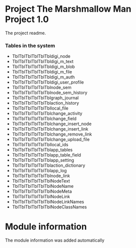 
# Project The Marshmallow Man Project 1.0

The project readme.


### Tables in the system
 - TblTblTblTblTblTbldigi_node
 - TblTblTblTblTblTbldigi_m_text
 - TblTblTblTblTblTbldigi_m_blob
 - TblTblTblTblTblTbldigi_m_file
 - TblTblTblTblTblTbldigi_m_auth
 - TblTblTblTblTblTbldigi_user_profile
 - TblTblTblTblTblTblnode_sem
 - TblTblTblTblTblTblnode_sem_history
 - TblTblTblTblTblTblgraph_journal
 - TblTblTblTblTblTblaction_history
 - TblTblTblTblTblTbllocal_file
 - TblTblTblTblTblTblchange_activity
 - TblTblTblTblTblTblchange_field
 - TblTblTblTblTblTblchange_insert_node
 - TblTblTblTblTblTblchange_insert_link
 - TblTblTblTblTblTblchange_remove_link
 - TblTblTblTblTblTblchange_upload_file
 - TblTblTblTblTblTbllocal_ids
 - TblTblTblTblTblTblapp_tables
 - TblTblTblTblTblTblapp_table_field
 - TblTblTblTblTblTblapp_setting
 - TblTblTblTblTblTblaction_dictionary
 - TblTblTblTblTblTblapp_log
 - TblTblTblTblTblTblnode_link
 - TblTblTblTblTblTblNodeText
 - TblTblTblTblTblTblNodeName
 - TblTblTblTblTblTblNodeMeta
 - TblTblTblTblTblTblNodeLink
 - TblTblTblTblTblTblNodeLinkNames
 - TblTblTblTblTblTblNodeClassNames
# Module information 

The module information was added automatically
